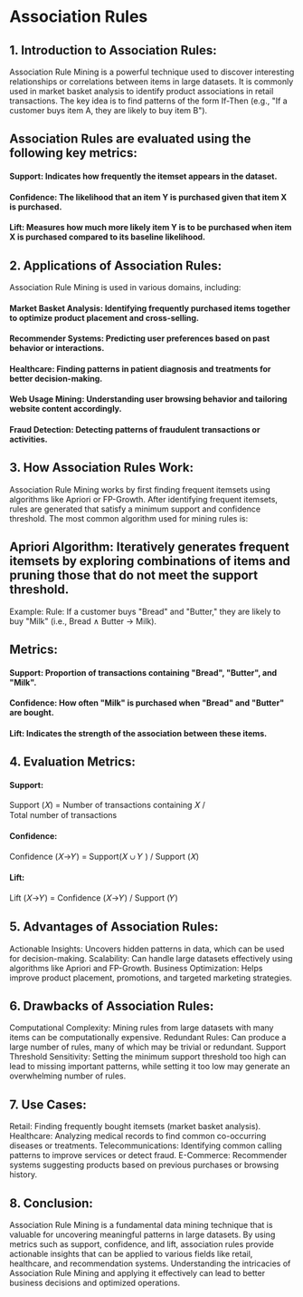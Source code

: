 # Association Rules

## 1. Introduction to Association Rules:
Association Rule Mining is a powerful technique used to discover interesting relationships or correlations between items in large datasets. It is commonly used in market basket analysis to identify product associations in retail transactions. The key idea is to find patterns of the form If-Then (e.g., "If a customer buys item A, they are likely to buy item B").

## Association Rules are evaluated using the following key metrics:

#### Support: Indicates how frequently the itemset appears in the dataset.
#### Confidence: The likelihood that an item Y is purchased given that item X is purchased.
#### Lift: Measures how much more likely item Y is to be purchased when item X is purchased compared to its baseline likelihood.

## 2. Applications of Association Rules:
Association Rule Mining is used in various domains, including:

#### Market Basket Analysis: Identifying frequently purchased items together to optimize product placement and cross-selling.
#### Recommender Systems: Predicting user preferences based on past behavior or interactions.
#### Healthcare: Finding patterns in patient diagnosis and treatments for better decision-making.
#### Web Usage Mining: Understanding user browsing behavior and tailoring website content accordingly.
#### Fraud Detection: Detecting patterns of fraudulent transactions or activities.

## 3. How Association Rules Work:
Association Rule Mining works by first finding frequent itemsets using algorithms like Apriori or FP-Growth. After identifying frequent itemsets, rules are generated that satisfy a minimum support and confidence threshold. The most common algorithm used for mining rules is:

## Apriori Algorithm: Iteratively generates frequent itemsets by exploring combinations of items and pruning those that do not meet the support threshold.
Example:
Rule: If a customer buys "Bread" and "Butter," they are likely to buy "Milk" (i.e., Bread ∧ Butter → Milk).

## Metrics:
#### Support: Proportion of transactions containing "Bread", "Butter", and "Milk".
#### Confidence: How often "Milk" is purchased when "Bread" and "Butter" are bought.
#### Lift: Indicates the strength of the association between these items.

## 4. Evaluation Metrics:
#### Support:
Support (𝑋) = Number of transactions containing 𝑋 / Total number of transactions
 
#### Confidence:
Confidence (𝑋→𝑌) = Support(𝑋 ∪ 𝑌 ) / Support (𝑋)
 
#### Lift:
Lift (𝑋→𝑌) = Confidence (𝑋→𝑌) / Support (𝑌)

## 5. Advantages of Association Rules:
Actionable Insights: Uncovers hidden patterns in data, which can be used for decision-making.
Scalability: Can handle large datasets effectively using algorithms like Apriori and FP-Growth.
Business Optimization: Helps improve product placement, promotions, and targeted marketing strategies.
## 6. Drawbacks of Association Rules:
Computational Complexity: Mining rules from large datasets with many items can be computationally expensive.
Redundant Rules: Can produce a large number of rules, many of which may be trivial or redundant.
Support Threshold Sensitivity: Setting the minimum support threshold too high can lead to missing important patterns, while setting it too low may generate an overwhelming number of rules.
## 7. Use Cases:
Retail: Finding frequently bought itemsets (market basket analysis).
Healthcare: Analyzing medical records to find common co-occurring diseases or treatments.
Telecommunications: Identifying common calling patterns to improve services or detect fraud.
E-Commerce: Recommender systems suggesting products based on previous purchases or browsing history.
## 8. Conclusion:
Association Rule Mining is a fundamental data mining technique that is valuable for uncovering meaningful patterns in large datasets. By using metrics such as support, confidence, and lift, association rules provide actionable insights that can be applied to various fields like retail, healthcare, and recommendation systems. Understanding the intricacies of Association Rule Mining and applying it effectively can lead to better business decisions and optimized operations.
